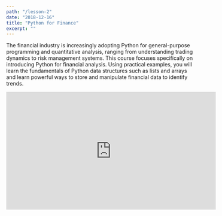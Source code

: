 ```yaml
---
path: "/lesson-2"
date: "2018-12-16"
title: "Python for Finance"
excerpt: ""
---
```


The financial industry is increasingly adopting Python for general-purpose programming and quantitative analysis, ranging from understanding trading dynamics to risk management systems. This course focuses specifically on introducing Python for financial analysis. Using practical examples, you will learn the fundamentals of Python data structures such as lists and arrays and learn powerful ways to store and manipulate financial data to identify trends.

<iframe width="560" height="315"
src="https://www.youtube.com/embed/2BrpKpWwT2A" frameborder="0" allow="accelerometer; autoplay; encrypted-media; gyroscope; picture-in-picture" allowfullscreen>
</iframe>
